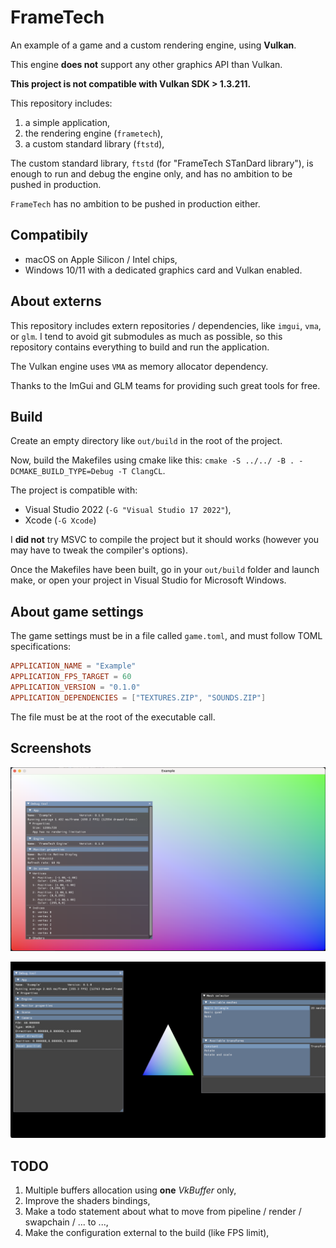 # FrameTech

An example of a game and a custom rendering engine, using **Vulkan**.

This engine **does not** support any other graphics API than Vulkan.

**This project is not compatible with Vulkan SDK > 1.3.211.**

This repository includes:

1. a simple application,
2. the rendering engine (`frametech`),
3. a custom standard library (`ftstd`),

The custom standard library, `ftstd` (for "FrameTech STanDard library"), is enough to run and debug the engine only, and has no ambition to be pushed in production.

`FrameTech` has no ambition to be pushed in production either.

## Compatibily

* macOS on Apple Silicon / Intel chips,
* Windows 10/11 with a dedicated graphics card and Vulkan enabled.

## About externs

This repository includes extern repositories / dependencies, like `imgui`, `vma`, or `glm`.
I tend to avoid git submodules as much as possible, so this repository contains everything to build and run the application.

The Vulkan engine uses `VMA` as memory allocator dependency. 

Thanks to the ImGui and GLM teams for providing such great tools for free.

## Build

Create an empty directory like `out/build` in the root of the project.

Now, build the Makefiles using cmake like this: `cmake -S ../../ -B . -DCMAKE_BUILD_TYPE=Debug -T ClangCL`.

The project is compatible with:
* Visual Studio 2022 (`-G "Visual Studio 17 2022"`),
* Xcode (`-G Xcode`)

I **did not** try MSVC to compile the project but it should works (however you may have to tweak the compiler's 
options).

Once the Makefiles have been built, go in your `out/build` folder and launch make,
 or open your project in Visual Studio for Microsoft Windows.

## About game settings

The game settings must be in a file called `game.toml`, and must follow TOML specifications:

```toml
APPLICATION_NAME = "Example"
APPLICATION_FPS_TARGET = 60
APPLICATION_VERSION = "0.1.0"
APPLICATION_DEPENDENCIES = ["TEXTURES.ZIP", "SOUNDS.ZIP"]
```

The file must be at the root of the executable call.

## Screenshots

![State December 15th, 2022](docs/images/state_12152022.png "State December 15th, 2022")

![State May 06th, 2023](docs/images/state_05062023.png "State May 06th, 2023")

## TODO

1. Multiple buffers allocation using **one** _VkBuffer_ only,
2. Improve the shaders bindings,
3. Make a todo statement about what to move from pipeline / render / swapchain / ... to ...,
4. Make the configuration external to the build (like FPS limit),
